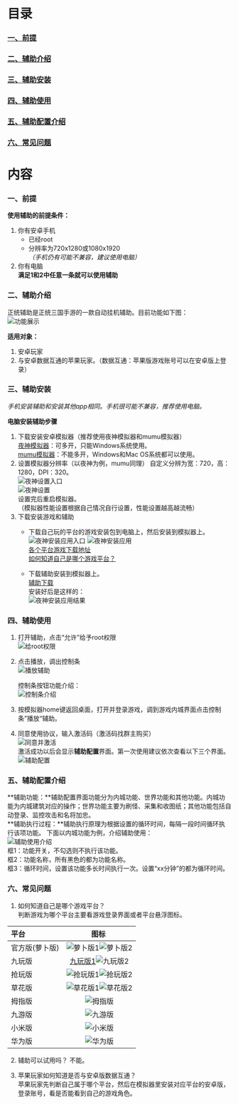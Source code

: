# 目录
### [一、前提](#one)
### [二、辅助介绍](#two)
### [三、辅助安装](#three)
### [四、辅助使用](#four)
### [五、辅助配置介绍](#five)
### [六、常见问题](#six)



<span id="one"> <span>
# 内容
### 一、前提
**使用辅助的前提条件：**
1. 你有安卓手机
	* 已经root
	* 分辨率为720x1280或1080x1920
	*（手机仍有可能不兼容，建议使用电脑）*
2. 你有电脑  
**满足1和2中任意一条就可以使用辅助**



<span id="two"> <span>
### 二、辅助介绍
正统辅助是正统三国手游的一款自动挂机辅助。目前功能如下图：  
![功能展示](/imgs/功能展示.png)


**适用对象：**
1. 安卓玩家
2. 与安卓数据互通的苹果玩家。（数据互通：苹果版游戏账号可以在安卓版上登录）



<span id="three"> <span>
### 三、辅助安装  
*手机安装辅助和安装其他app相同。手机很可能不兼容，推荐使用电脑。*  

**电脑安装辅助步骤**
1. 下载安装安卓模拟器（推荐使用夜神模拟器和mumu模拟器）  
	[夜神模拟器](http://www.yeshen.com)：可多开，只能Windows系统使用。  
	[mumu模拟器](http://mumu.163.com)：不能多开，Windows和Mac OS系统都可以使用。  
2. 设置模拟器分辨率（以夜神为例，mumu同理）
	自定义分辨为宽：720，高：1280，DPI：320。  
	![夜神设置入口](/imgs/夜神设置入口.png)  
	![夜神设置](/imgs/夜神设置.png)  
	设置完后重启模拟器。  
	（模拟器性能设置根据自己情况自行设置，性能设置越高越流畅）
3. 下载安装游戏和辅助  
	* 下载自己玩的平台的游戏安装包到电脑上，然后安装到模拟器上。  
	![夜神安装应用入口](/imgs/夜神安装应用入口.png)  ![夜神安装应用](/imgs/夜神安装应用.png)   
	[各个平台游戏下载地址](https://github.com/liuyong0/liuyong0.github.io/blob/master/%E5%90%84%E4%B8%AA%E5%B9%B3%E5%8F%B0%E6%B8%B8%E6%88%8F%E4%B8%8B%E8%BD%BD%E5%9C%B0%E5%9D%80.md)  
	[如何知道自己是哪个游戏平台？](#five)  
	
	* 下载辅助安装到模拟器上。  
	[辅助下载](https://github.com/liuyong0/liuyong0.github.io/raw/master/%E6%AD%A3%E7%BB%9F%E8%BE%85%E5%8A%A9V1.80.apk)  
	安装好后是这样的：  
	![夜神安装应用结果](/imgs/夜神安装应用结果.png)  
	

	
<span id="four"> <span>
### 四、辅助使用
1. 打开辅助，点击“允许”给予root权限  
	![给root权限](/imgs/给root权限.png) 
2. 点击播放，调出控制条  
	![播放辅助](/imgs/播放辅助.png)  
	  
	控制条按钮功能介绍：  
	![控制条介绍](/imgs/控制条介绍.png)   
	
3. 按模拟器home键返回桌面，打开并登录游戏，调到游戏内城界面点击控制条”播放“辅助。  


4. 同意使用协议，输入激活码（激活码找群主购买）  
	![同意并激活](/imgs/同意并激活.png)  
	激活成功以后会显示**辅助配置**界面。第一次使用建议依次查看以下三个界面。
	![辅助配置](imgs/辅助配置.png)

	
<span id="five"> <span>
### 五、辅助配置介绍  
**辅助功能：**辅助配置界面功能分为内城功能、世界功能和其他功能。内城功能为内城建筑对应的操作；世界功能主要为刷怪、采集和收图纸；其他功能包括自动登录、监控攻击和名将加忠。  
**辅助执行过程：**辅助执行原理为根据设置的循环时间，每隔一段时间循环执行该项功能。
下面以内城功能为例，介绍辅助使用：  
![辅助使用介绍](/imgs/辅助使用介绍.png)  
框1：功能开关，不勾选则不执行该功能。  
框2：功能名称，所有黑色的都为功能名称。  
框3：循环时间，设置该功能多长时间执行一次。设置“xx分钟”的都为循环时间。  



<span id="six"> <span>
### 六、常见问题
1. 如何知道自己是哪个游戏平台？  
判断游戏为哪个平台主要看游戏登录界面或者平台悬浮图标。  

| 平台 | 图标  |  
| :------------ |:---------------:| 
| 官方版(萝卜版) | ![萝卜版1](imgs/icon/萝卜版1.png)![萝卜版2](imgs/icon/萝卜版2.png) | 
| 九玩版        | [九玩版1](imgs/icon/九玩版1.png)![九玩版2](imgs/icon/九玩版2.png) | 
| 抢玩版        | ![抢玩版1](imgs/icon/抢玩版.png)![抢玩版2](imgs/icon/抢玩版2.png) |  
| 草花版 | ![草花版1](imgs/icon/草花版1.png)![草花版2](imgs/icon/草花版2.png) |  
| 拇指版 | ![拇指版](imgs/icon/拇指版.png) |  
| 九游版 | ![九游版](imgs/icon/九游版.png) |　 
| 小米版 | ![小米版](imgs/icon/小米版.png) |  
| 华为版 | ![华为版](imgs/icon/华为版.png) |  
	
	

2. 辅助可以试用吗？
不能。

3. 苹果玩家如何知道是否与安卓版数据互通？  
苹果玩家先判断自己属于哪个平台，然后在模拟器里安装对应平台的安卓版，登录账号，看是否能看到自己的游戏角色。
	
	
	

